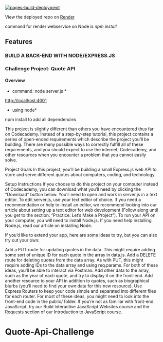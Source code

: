 [![pages-build-deployment](https://github.com/SOliv1/api-quote-challenge/actions/workflows/pages/pages-build-deployment/badge.svg)](https://github.com/SOliv1/api-quote-challenge/actions/workflows/pages/pages-build-deployment)

View the deployed repo on [Render](https://quote-api.onrender.com/)

command for render webservice on Node is *npm install*

## Features

### BUILD A BACK-END WITH NODE/EXPRESS.JS

### Challenge Project: Quote API

#### Overview

* command: node server.js *

<http://localhost:4001>

* using node*

npm install to add all dependencies


This project is slightly different than others you have encountered thus far on Codecademy. Instead of a step-by-step tutorial, this project contains a series of open-ended requirements which describe the project you’ll be building. There are many possible ways to correctly fulfill all of these requirements, and you should expect to use the internet, Codecademy, and other resources when you encounter a problem that you cannot easily solve.

Project Goals
In this project, you’ll be building a small Express.js web API to store and serve different quotes about computers, coding, and technology.

Setup Instructions
If you choose to do this project on your computer instead of Codecademy, you can download what you’ll need by clicking the “Download” button below. You’ll need to open and work in server.js in a text editor. To edit server.js, use your text editor of choice. If you need a recommendation or help to install an editor, we recommend looking into our article about setting up a text editor for web development (Follow along until you get to the section: “Practice: Let’s Make a Project”). To run your API on your computer, you will need to install Node.js. If you need help installing Node.js, read our article on installing Node.

If you’d like to extend your app, here are some ideas to try, but you can also try out your own:

Add a PUT route for updating quotes in the data. This might require adding some sort of unique ID for each quote in the array in data.js.
Add a DELETE route for deleting quotes from the data array. As with PUT, this might require adding IDs to the data array and using req.params. For both of these ideas, you’ll be able to interact via Postman.
Add other data to the array, such as the year of each quote, and try to display it on the front-end.
Add another resource to your API in addition to quotes, such as biographical blurbs (you’ll need to find your own data for this new resource). Use Express Routers to keep your code simple and separated into different files for each router.
For most of these ideas, you might need to look into the front-end code in the public/ folder. If you’re not as familiar with front-end JavaScript, try our Build Interactive JavaScript Websites course and the Requests section of our Introduction to JavaScript course.
# Quote-Api-Challenge
